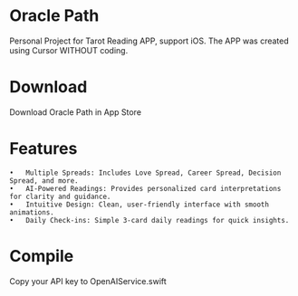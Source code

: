 # Oracle Path
Personal Project for Tarot Reading APP, support iOS.
The APP was created using Cursor WITHOUT coding.

# Download
Download Oracle Path in App Store

# Features
	•	Multiple Spreads: Includes Love Spread, Career Spread, Decision Spread, and more.
	•	AI-Powered Readings: Provides personalized card interpretations for clarity and guidance.
	•	Intuitive Design: Clean, user-friendly interface with smooth animations.
	•	Daily Check-ins: Simple 3-card daily readings for quick insights.

# Compile
Copy your API key to OpenAIService.swift

